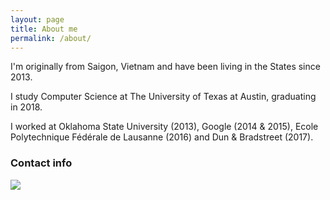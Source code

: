 ```yaml
---
layout: page
title: About me
permalink: /about/
---
```


I'm originally from Saigon, Vietnam and have been living in the States since 2013. 

I study Computer Science at The University of Texas at Austin, graduating in 2018.

I worked at Oklahoma State University (2013), Google (2014 & 2015), Ecole Polytechnique Fédérale de Lausanne (2016) and Dun & Bradstreet (2017).

### Contact info
![](http://safemail.justlikeed.net/e/2e160e211b95de49f126b1e5d56e0285.png)